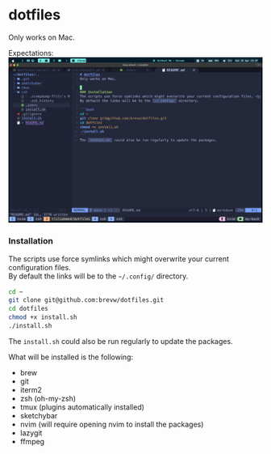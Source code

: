 # dotfiles
Only works on Mac.

Expectations:
![config](./result.png)

### Installation
The scripts use force symlinks which might overwrite your current configuration files. <br>
By default the links will be to the `~/.config/` directory.

```bash
cd ~
git clone git@github.com:brevw/dotfiles.git
cd dotfiles
chmod +x install.sh
./install.sh
```
The `install.sh` could also be run regularly to update the packages.

What will be installed is the following:
- brew
- git
- iterm2
- zsh (oh-my-zsh)
- tmux (plugins automatically installed)
- sketchybar
- nvim (will require opening nvim to install the packages)
- lazygit
- ffmpeg
